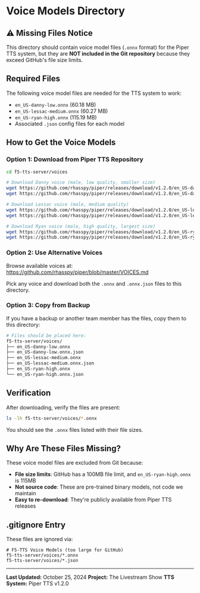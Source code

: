 # Voice Models Directory

## ⚠️ Missing Files Notice

This directory should contain voice model files (`.onnx` format) for the Piper TTS system, but they are **NOT included in the Git repository** because they exceed GitHub's file size limits.

## Required Files

The following voice model files are needed for the TTS system to work:

- `en_US-danny-low.onnx` (60.18 MB)
- `en_US-lessac-medium.onnx` (60.27 MB)
- `en_US-ryan-high.onnx` (115.19 MB)
- Associated `.json` config files for each model

## How to Get the Voice Models

### Option 1: Download from Piper TTS Repository
```bash
cd f5-tts-server/voices

# Download Danny voice (male, low quality, smaller size)
wget https://github.com/rhasspy/piper/releases/download/v1.2.0/en_US-danny-low.onnx
wget https://github.com/rhasspy/piper/releases/download/v1.2.0/en_US-danny-low.onnx.json

# Download Lessac voice (male, medium quality)
wget https://github.com/rhasspy/piper/releases/download/v1.2.0/en_US-lessac-medium.onnx
wget https://github.com/rhasspy/piper/releases/download/v1.2.0/en_US-lessac-medium.onnx.json

# Download Ryan voice (male, high quality, largest size)
wget https://github.com/rhasspy/piper/releases/download/v1.2.0/en_US-ryan-high.onnx
wget https://github.com/rhasspy/piper/releases/download/v1.2.0/en_US-ryan-high.onnx.json
```

### Option 2: Use Alternative Voices
Browse available voices at: https://github.com/rhasspy/piper/blob/master/VOICES.md

Pick any voice and download both the `.onnx` and `.onnx.json` files to this directory.

### Option 3: Copy from Backup
If you have a backup or another team member has the files, copy them to this directory:
```bash
# Files should be placed here:
f5-tts-server/voices/
├── en_US-danny-low.onnx
├── en_US-danny-low.onnx.json
├── en_US-lessac-medium.onnx
├── en_US-lessac-medium.onnx.json
├── en_US-ryan-high.onnx
└── en_US-ryan-high.onnx.json
```

## Verification

After downloading, verify the files are present:
```bash
ls -lh f5-tts-server/voices/*.onnx
```

You should see the `.onnx` files listed with their file sizes.

## Why Are These Files Missing?

These voice model files are excluded from Git because:
- **File size limits**: GitHub has a 100MB file limit, and `en_US-ryan-high.onnx` is 115MB
- **Not source code**: These are pre-trained binary models, not code we maintain
- **Easy to re-download**: They're publicly available from Piper TTS releases

## .gitignore Entry

These files are ignored via:
```
# F5-TTS Voice Models (too large for GitHub)
f5-tts-server/voices/*.onnx
f5-tts-server/voices/*.json
```

---

**Last Updated:** October 25, 2024
**Project:** The Livestream Show
**TTS System:** Piper TTS v1.2.0
